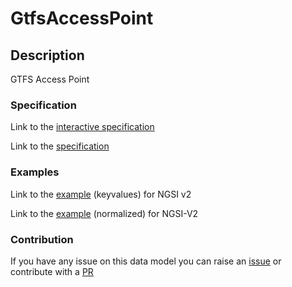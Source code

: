 # GtfsAccessPoint

## Description 

GTFS Access Point
### Specification

Link to the [interactive specification](https://swagger.lab.fiware.org/?url=https://smart-data-models.github.io/dataModel.UrbanMobility/GtfsAccessPoint/swagger.yaml)

Link to the [specification](https://smart-data-models.github.io/dataModel.UrbanMobility/GtfsAccessPoint/doc/spec.md)
### Examples

Link to the [example](https://smart-data-models.github.io/dataModel.UrbanMobility/GtfsAccessPoint/examples/example.json) (keyvalues) for NGSI v2

Link to the [example](https://smart-data-models.github.io/dataModel.UrbanMobility/GtfsAccessPoint/examples/example-normalized.json) (normalized) for NGSI-V2
### Contribution

 If you have any issue on this data model you can raise an [issue](https://github.com/smart-data-models/dataModel.UrbanMobility/issues)  or contribute with a [PR](https://github.com/smart-data-models/dataModel.UrbanMobility/pulls)